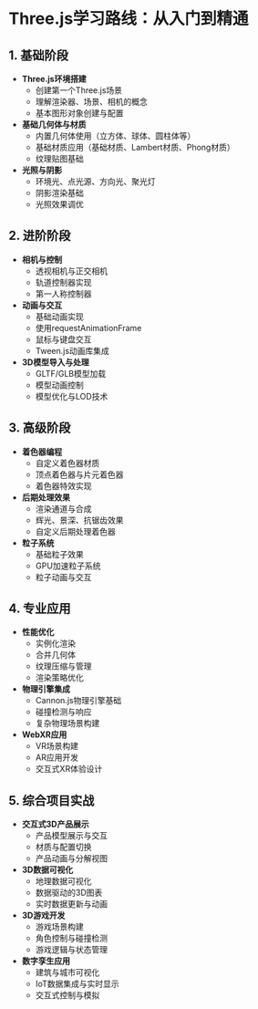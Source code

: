 # Three.js学习路线：从入门到精通

## 1. 基础阶段
- **Three.js环境搭建**
  - 创建第一个Three.js场景
  - 理解渲染器、场景、相机的概念
  - 基本图形对象创建与配置
- **基础几何体与材质**
  - 内置几何体使用（立方体、球体、圆柱体等）
  - 基础材质应用（基础材质、Lambert材质、Phong材质）
  - 纹理贴图基础
- **光照与阴影**
  - 环境光、点光源、方向光、聚光灯
  - 阴影渲染基础
  - 光照效果调优

## 2. 进阶阶段
- **相机与控制**
  - 透视相机与正交相机
  - 轨道控制器实现
  - 第一人称控制器
- **动画与交互**
  - 基础动画实现
  - 使用requestAnimationFrame
  - 鼠标与键盘交互
  - Tween.js动画库集成
- **3D模型导入与处理**
  - GLTF/GLB模型加载
  - 模型动画控制
  - 模型优化与LOD技术

## 3. 高级阶段
- **着色器编程**
  - 自定义着色器材质
  - 顶点着色器与片元着色器
  - 着色器特效实现
- **后期处理效果**
  - 渲染通道与合成
  - 辉光、景深、抗锯齿效果
  - 自定义后期处理着色器
- **粒子系统**
  - 基础粒子效果
  - GPU加速粒子系统
  - 粒子动画与交互

## 4. 专业应用
- **性能优化**
  - 实例化渲染
  - 合并几何体
  - 纹理压缩与管理
  - 渲染策略优化
- **物理引擎集成**
  - Cannon.js物理引擎基础
  - 碰撞检测与响应
  - 复杂物理场景构建
- **WebXR应用**
  - VR场景构建
  - AR应用开发
  - 交互式XR体验设计

## 5. 综合项目实战
- **交互式3D产品展示**
  - 产品模型展示与交互
  - 材质与配置切换
  - 产品动画与分解视图
- **3D数据可视化**
  - 地理数据可视化
  - 数据驱动的3D图表
  - 实时数据更新与动画
- **3D游戏开发**
  - 游戏场景构建
  - 角色控制与碰撞检测
  - 游戏逻辑与状态管理
- **数字孪生应用**
  - 建筑与城市可视化
  - IoT数据集成与实时显示
  - 交互式控制与模拟